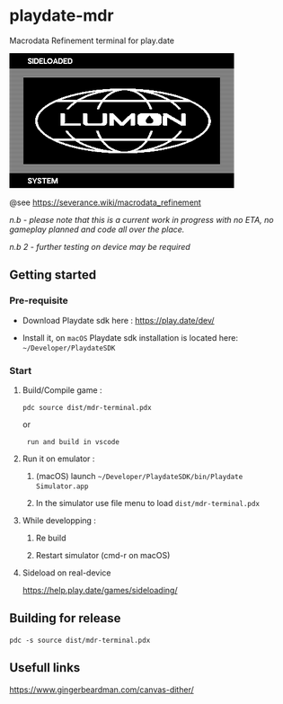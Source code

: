 # playdate-mdr

Macrodata Refinement terminal for play.date

![](./gif/demo.gif)

@see https://severance.wiki/macrodata_refinement

_n.b - please note that this is a current work in progress with no ETA, no gameplay planned and code all over the place._

_n.b 2 - further testing on device may be required_

## Getting started

### Pre-requisite

- Download Playdate sdk here : https://play.date/dev/ 

- Install it, on `macOS` Playdate sdk installation is located here: `~/Developer/PlaydateSDK`

### Start

1. Build/Compile game :

       pdc source dist/mdr-terminal.pdx

    or

        run and build in vscode

2. Run it on emulator :

    1. (macOS) launch `~/Developer/PlaydateSDK/bin/Playdate Simulator.app`

    2. In the simulator use file menu to load `dist/mdr-terminal.pdx`
    
3. While developping :

    1. Re build

    2. Restart simulator (cmd-r on macOS)

4. Sideload on real-device

    https://help.play.date/games/sideloading/

## Building for release

    pdc -s source dist/mdr-terminal.pdx

## Usefull links

https://www.gingerbeardman.com/canvas-dither/